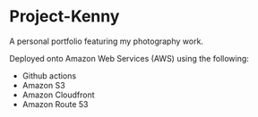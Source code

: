 # Project-Kenny

A personal portfolio featuring my photography work. 

Deployed onto Amazon Web Services (AWS) using the following:
- Github actions
- Amazon S3
- Amazon Cloudfront
- Amazon Route 53
